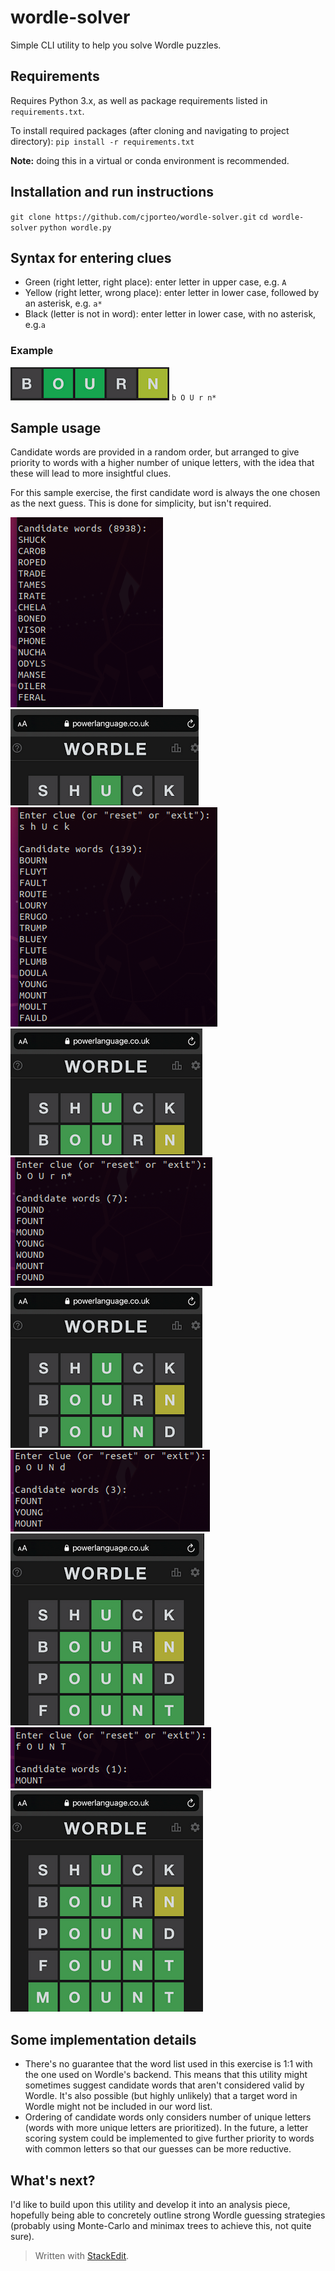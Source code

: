 # wordle-solver
Simple CLI utility to help you solve Wordle puzzles.

## Requirements
Requires Python 3.x, as well as package requirements listed in `requirements.txt`.

To install required packages (after cloning and navigating to project directory):
`pip install -r requirements.txt`

**Note:** doing this in a virtual or conda environment is recommended.
## Installation and run instructions
`git clone https://github.com/cjporteo/wordle-solver.git`
`cd wordle-solver`
`python wordle.py`

## Syntax for entering clues
 - Green (right letter, right place): enter letter in upper case, e.g. `A`
 - Yellow (right letter, wrong place): enter letter in lower case, followed by an asterisk, e.g. `a*`
 - Black (letter is not in word): enter letter in lower case, with no asterisk, e.g.`a`

### Example
![](https://raw.githubusercontent.com/cjporteo/wordle-solver/main/readme_assets/example.png)
`b O U r n*`

## Sample usage
Candidate words are provided in a random order, but arranged to give priority to words with a higher number of unique letters, with the idea that these will lead to more insightful clues.

For this sample exercise, the first candidate word is always the one chosen as the next guess. This is done for simplicity, but isn't required.

![](https://raw.githubusercontent.com/cjporteo/wordle-solver/main/readme_assets/app_1.png)<br /> 
![](https://raw.githubusercontent.com/cjporteo/wordle-solver/main/readme_assets/phone_1.png)<br /> 
![](https://raw.githubusercontent.com/cjporteo/wordle-solver/main/readme_assets/app_2.png)<br /> 
![](https://raw.githubusercontent.com/cjporteo/wordle-solver/main/readme_assets/phone_2.png)<br /> 
![](https://raw.githubusercontent.com/cjporteo/wordle-solver/main/readme_assets/app_3.png)<br /> 
![](https://raw.githubusercontent.com/cjporteo/wordle-solver/main/readme_assets/phone_3.png)<br /> 
![](https://raw.githubusercontent.com/cjporteo/wordle-solver/main/readme_assets/app_4.png)<br /> 
![](https://raw.githubusercontent.com/cjporteo/wordle-solver/main/readme_assets/phone_4.png)<br /> 
![](https://raw.githubusercontent.com/cjporteo/wordle-solver/main/readme_assets/app_5.png)<br /> 
![](https://raw.githubusercontent.com/cjporteo/wordle-solver/main/readme_assets/phone_5.png)<br /> 
## Some implementation details

 - There's no guarantee that the word list used in this exercise is 1:1 with the one used on Wordle's backend. This means that this utility might sometimes suggest candidate words that aren't considered valid by Wordle. It's also possible (but highly unlikely) that a target word in Wordle might not be included in our word list.
 - Ordering of candidate words only considers number of unique letters (words with more unique letters are prioritized). In the future, a letter scoring system could be implemented to give further priority to words with common letters so that our guesses can be more reductive.

## What's next?
I'd like to build upon this utility and develop it into an analysis piece, hopefully being able to concretely outline strong Wordle guessing strategies (probably using Monte-Carlo and minimax trees to achieve this, not quite sure).


> Written with [StackEdit](https://stackedit.io/).
